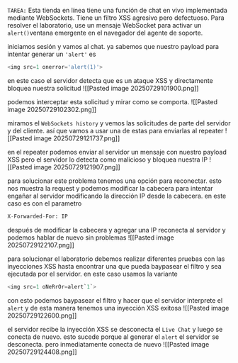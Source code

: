 `TAREA:` Esta tienda en línea tiene una función de chat en vivo implementada mediante WebSockets. Tiene un filtro XSS agresivo pero defectuoso. Para resolver el laboratorio, use un mensaje WebSocket para activar un `alert()`ventana emergente en el navegador del agente de soporte.

iniciamos sesión y vamos al chat. ya sabemos que nuestro payload para intentar generar un `'alert'` es 

```python
<img src=1 onerror='alert(1)'>
```

en este caso el servidor detecta que es un ataque XSS y directamente bloquea nuestra solicitud
![[Pasted image 20250729101900.png]]

podemos interceptar esta solicitud y mirar como se comporta.
![[Pasted image 20250729102302.png]]

miramos el `WebSockets history` y vemos las solicitudes de parte del servidor y del cliente. así que vamos a usar una de estas para enviarlas al repeater
![[Pasted image 20250729121737.png]]

en el repeater podemos enviar al servidor un mensaje con nuestro payload XSS pero el servidor lo detecta como malicioso y bloquea nuestra IP 
![[Pasted image 20250729121907.png]]

para solucionar este problema tenemos una opción para reconectar. esto nos muestra la request y podemos modificar la cabecera para intentar engañar al servidor modificando la dirección IP desde la cabecera. en este caso es con el parametro

```python
X-Forwarded-For: IP
```

después de modificar la cabecera y agregar una IP reconecta al servidor y podemos hablar de nuevo sin problemas
![[Pasted image 20250729122107.png]]

para solucionar el laboratorio debemos realizar diferentes pruebas con las inyecciones XSS hasta encontrar una que pueda baypasear el filtro y sea ejecutada por el servidor. en este caso usamos la variante

```python
<img src=1 oNeRrOr=alert`1`>
```

con esto podemos baypasear el filtro y hacer que el servidor interprete el `alert` y de esta manera tenemos una inyección XSS exitosa
![[Pasted image 20250729122600.png]]

el servidor recibe la inyección XSS se desconecta el `Live Chat` y luego se conecta de nuevo. esto sucede porque al generar el `alert` el servidor se desconecta. pero inmediatamente conecta de nuevo
![[Pasted image 20250729124408.png]]